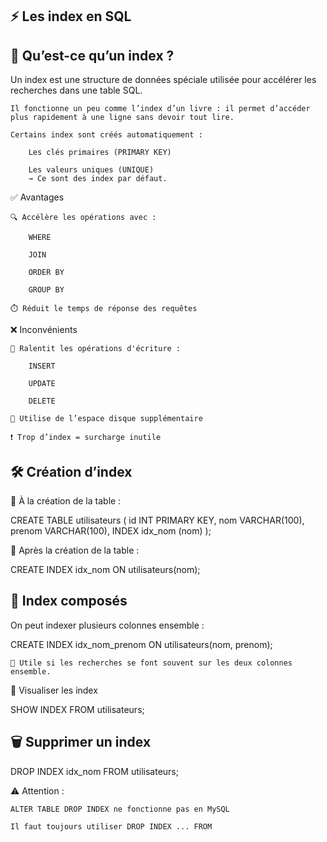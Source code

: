 ## ⚡️ Les index en SQL
## 📌 Qu’est-ce qu’un index ?

Un index est une structure de données spéciale utilisée pour accélérer les recherches dans une table SQL.

    Il fonctionne un peu comme l’index d’un livre : il permet d’accéder plus rapidement à une ligne sans devoir tout lire.

    Certains index sont créés automatiquement :

        Les clés primaires (PRIMARY KEY)

        Les valeurs uniques (UNIQUE)
        → Ce sont des index par défaut.

✅ Avantages

    🔍 Accélère les opérations avec :

        WHERE

        JOIN

        ORDER BY

        GROUP BY

    ⏱️ Réduit le temps de réponse des requêtes

❌ Inconvénients

    🐢 Ralentit les opérations d'écriture :

        INSERT

        UPDATE

        DELETE

    💾 Utilise de l’espace disque supplémentaire

    ❗ Trop d’index = surcharge inutile

## 🛠️ Création d’index
🔹 À la création de la table :

CREATE TABLE utilisateurs (
    id INT PRIMARY KEY,
    nom VARCHAR(100),
    prenom VARCHAR(100),
    INDEX idx_nom (nom)
);

🔹 Après la création de la table :

CREATE INDEX idx_nom ON utilisateurs(nom);

## 🧮 Index composés

On peut indexer plusieurs colonnes ensemble :

CREATE INDEX idx_nom_prenom ON utilisateurs(nom, prenom);

    📌 Utile si les recherches se font souvent sur les deux colonnes ensemble.

🔎 Visualiser les index

SHOW INDEX FROM utilisateurs;

## 🗑️ Supprimer un index

DROP INDEX idx_nom FROM utilisateurs;

⚠️ Attention :

    ALTER TABLE DROP INDEX ne fonctionne pas en MySQL

    Il faut toujours utiliser DROP INDEX ... FROM